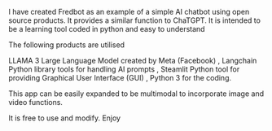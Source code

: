 I have created Fredbot as an example of a simple AI chatbot using open source products. It provides a similar function to ChaTGPT.
It is intended to be a learning tool coded in python and easy to understand

The following products are utilised

  LLAMA 3  Large Language Model created by Meta (Facebook) ,
  Langchain Python library tools for handling AI prompts ,
  Steamlit Python tool for providing Graphical User Interface (GUI) ,
  Python 3 for the coding.

This app can be easily expanded to be multimodal to incorporate image and video functions.

It is free to use and modify.  Enjoy
